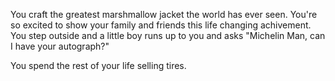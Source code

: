 You craft the greatest marshmallow jacket the world has ever seen. You're so 
excited to show your family and friends this life changing achivement. 
You step outside and a little boy runs up to you and asks "Michelin Man, can I 
have your autograph?"

You spend the rest of your life selling tires.